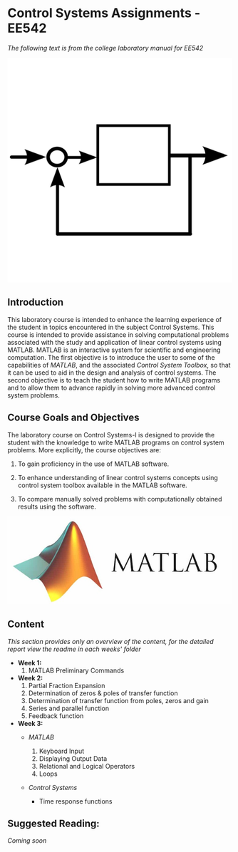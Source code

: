 # Control Systems Assignments - EE542

*The following text is from the college laboratory manual for EE542*

![](cs-img.png)

## Introduction

This laboratory course is intended to enhance the learning experience of the student in topics encountered in the subject Control Systems. This course is intended to provide assistance in solving computational problems associated with the study and application of linear control systems using MATLAB.  MATLAB is an interactive system for scientific and engineering computation. The first objective is to introduce the user to some of the capabilities of *MATLAB*, and the associated *Control System Toolbox*, so that it can be used to aid in the design and analysis of control systems. The second objective is to teach the student how to write MATLAB programs and to allow them to advance rapidly in solving more advanced control system problems.

## Course Goals and Objectives

The laboratory course on Control Systems-I is designed to provide the student with the knowledge to write MATLAB programs on control system problems. More explicitly, the course objectives are:

1.	To gain proficiency in the use of MATLAB software.
2.	To enhance understanding of linear control systems concepts using control system toolbox available in the MATLAB software.

3.	To compare manually solved problems with computationally obtained results using the software.

![](matlab.jpg)

## Content

*This section provides only an overview of the content, for the detailed report view the readme in each weeks' folder*

* **Week 1:**
    1. MATLAB Preliminary Commands
* **Week 2:**
    1. Partial Fraction Expansion
    2. Determination of zeros & poles of transfer function
    3.	Determination of transfer function from poles, zeros and gain
    4.	Series and parallel function 
    5. Feedback function
* **Week 3:**
    * *MATLAB*
        1. Keyboard Input
        1. Displaying Output Data
        1. Relational and Logical Operators
        1. Loops

    * *Control Systems*
        * Time response functions

## Suggested Reading:

*Coming soon*
            